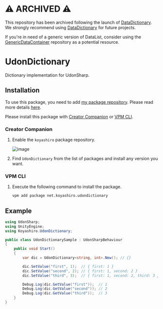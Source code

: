 # ⚠️ ARCHIVED ⚠️

This repository has been archived following the launch of [DataDictionary](https://docs.vrchat.com/docs/data-dictionaries). We strongly recommend using [DataDictionary](https://docs.vrchat.com/docs/data-dictionaries) for future projects.

If you're in need of a generic version of DataList, consider using the [GenericDataContainer](https://github.com/koyashiro/generic-data-container) repository as a potential resource.

# UdonDictionary

Dictionary implementation for UdonSharp.

## Installation

To use this package, you need to add [my package repository](https://github.com/koyashiro/vpm-repos).
Please read more details [here](https://github.com/koyashiro/vpm-repos#installation).

Please install this package with [Creator Companion](https://vcc.docs.vrchat.com/) or [VPM CLI](https://vcc.docs.vrchat.com/vpm/cli/).

### Creator Companion

1. Enable the `koyashiro` package repository.

   ![image](https://user-images.githubusercontent.com/6698252/230629434-048cde39-a0ec-4c53-bfe2-46bde2e6a57a.png)

2. Find `UdonDictionary` from the list of packages and install any version you want.

### VPM CLI

1. Execute the following command to install the package.

   ```sh
   vpm add package net.koyashiro.udondictionary
   ```

## Example

```cs
using UdonSharp;
using UnityEngine;
using Koyashiro.UdonDictionary;

public class UdonDictionarySample : UdonSharpBehaviour
{
    public void Start()
    {
        var dic = UdonDictionary<string, int>.New(); // {}

        dic.SetValue("first", 1);  // { first: 1 }
        dic.SetValue("second", 2); // { first: 1, second: 2 }
        dic.SetValue("third", 3);  // { first: 1, second: 2, third: 3 }

        Debug.Log(dic.GetValue("first"));  // 1
        Debug.Log(dic.GetValue("second")); // 2
        Debug.Log(dic.GetValue("third"));  // 3
    }
}
```
